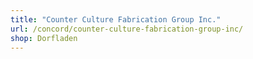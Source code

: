 ```yaml
---
title: "Counter Culture Fabrication Group Inc."
url: /concord/counter-culture-fabrication-group-inc/
shop: Dorfladen
---
```

